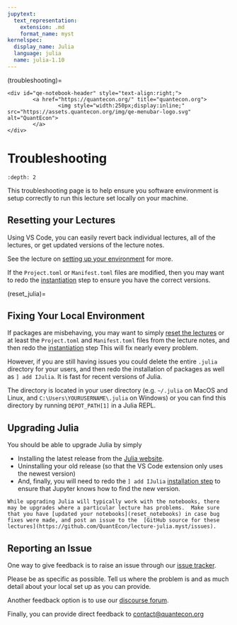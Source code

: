 ```yaml
---
jupytext:
  text_representation:
    extension: .md
    format_name: myst
kernelspec:
  display_name: Julia
  language: julia
  name: julia-1.10
---
```


(troubleshooting)=
```{raw} html
<div id="qe-notebook-header" style="text-align:right;">
        <a href="https://quantecon.org/" title="quantecon.org">
                <img style="width:250px;display:inline;" src="https://assets.quantecon.org/img/qe-menubar-logo.svg" alt="QuantEcon">
        </a>
</div>
```

# Troubleshooting

```{contents} Contents
:depth: 2
```

This troubleshooting page is to help ensure you software environment is setup correctly
to run this lecture set locally on your machine.

## Resetting your Lectures

Using VS Code, you can easily revert back individual lectures, all of the lectures, or get updated versions of the lecture notes.

See the lecture on [setting up your environment](reset_notebooks) for more.

If the `Project.toml` or `Manifest.toml` files are modified, then you may want to redo the [instantiation](install_packages) step to ensure you have the correct versions.


(reset_julia)=
## Fixing Your Local Environment

If packages are misbehaving, you may want to simply [reset the lectures](reset_notebooks) or at least the `Project.toml` and `Manifest.toml` files from the lecture notes, and then redo the [instantiation](install_packages) step  This will fix nearly every problem.

However, if you are still having issues you could delete the entire `.julia` directory for your users, and then redo the installation of packages as well as `] add IJulia`.  It is fast for recent versions of Julia.

The directory  is located in your user directory (e.g. `~/.julia` on MacOS and Linux, and `C:\Users\YOURUSERNAME\.julia` on Windows) or you can find this directory by running `DEPOT_PATH[1]` in a Julia REPL.

## Upgrading Julia

You should be able to upgrade Julia by simply
- Installing the latest release from the [Julia website](https://julialang.org/downloads/).
- Uninstalling your old release (so that the VS Code extension only uses the newest version)
- And, finally, you will need to redo the `] add IJulia` [installation step](intro_repl) to ensure that Jupyter knows how to find the new version.

```{warning}
While upgrading Julia will typically work with the notebooks, there may be upgrades where a particular lecture has problems.  Make sure that you have [updated your notebooks](reset_notebooks) in case bug fixes were made, and post an issue to the  [GitHub source for these lectures](https://github.com/QuantEcon/lecture-julia.myst/issues).
```

## Reporting an Issue

One way to give feedback is to raise an issue through our [issue tracker](https://github.com/QuantEcon/lecture-julia.myst/issues).

Please be as specific as possible.  Tell us where the problem is and as much
detail about your local set up as you can provide.

Another feedback option is to use our [discourse forum](https://discourse.quantecon.org/).

Finally, you can provide direct feedback to [contact@quantecon.org](mailto:contact@quantecon.org)

